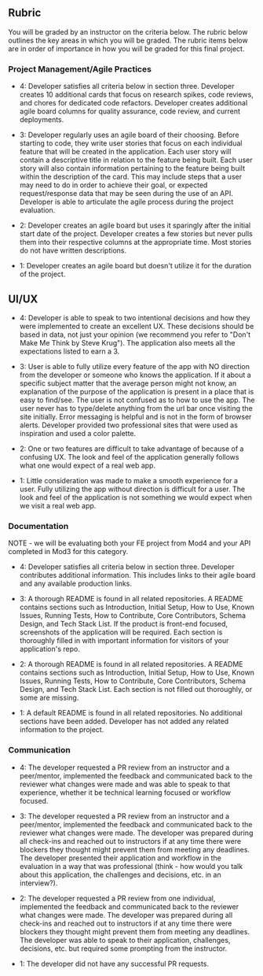 ## Rubric

You will be graded by an instructor on the criteria below. The rubric below outlines the key areas in which you will be graded. The rubric items below are in order of importance in how you will be graded for this final project.

### Project Management/Agile Practices

- 4: Developer satisfies all criteria below in section three. Developer creates 10 additional cards that focus on research spikes, code reviews, and chores for dedicated code refactors. Developer creates additional agile board columns for quality assurance, code review, and current deployments.

- 3: Developer regularly uses an agile board of their choosing. Before starting to code, they write user stories that focus on each individual feature that will be created in the application. Each user story will contain a descriptive title in relation to the feature being built. Each user story will also contain information pertaining to the feature being built within the description of the card. This may include steps that a user may need to do in order to achieve their goal, or expected request/response data that may be seen during the use of an API. Developer is able to articulate the agile process during the project evaluation.

- 2: Developer creates an agile board but uses it sparingly after the initial start date of the project. Developer creates a few stories but never pulls them into their respective columns at the appropriate time. Most stories do not have written descriptions.

- 1: Developer creates an agile board but doesn't utilize it for the duration of the project.


## UI/UX

- 4: Developer is able to speak to two intentional decisions and how they were implemented to create an excellent UX. These decisions should be based in data, not just your opinion (we recommend you refer to "Don't Make Me Think by Steve Krug"). The application also meets all the expectations listed to earn a 3.

- 3: User is able to fully utilize every feature of the app with NO direction from the developer or someone who knows the application. If it about a specific subject matter that the average person might not know, an explanation of the purpose of the application is present in a place that is easy to find/see. The user is not confused as to how to use the app. The user never has to type/delete anything from the url bar once visiting the site initially. Error messaging is helpful and is not in the form of browser alerts. Developer provided two professional sites that were used as inspiration and used a color palette.

- 2: One or two features are difficult to take advantage of because of a confusing UX. The look and feel of the application generally follows what one would expect of a real web app.

- 1: Little consideration was made to make a smooth experience for a user. Fully utilizing the app without direction is difficult for a user. The look and feel of the application is not something we would expect when we visit a real web app.

### Documentation

NOTE - we will be evaluating both your FE project from Mod4 and your API completed in Mod3 for this category.

- 4: Developer satisfies all criteria below in section three. Developer contributes additional information. This includes links to their agile board and any available production links.

- 3: A thorough README is found in all related repositories. A README contains sections such as Introduction, Initial Setup, How to Use, Known Issues, Running Tests, How to Contribute, Core Contributors, Schema Design, and Tech Stack List. If the product is front-end focused, screenshots of the application will be required. Each section is thoroughly filled in with important information for visitors of your application's repo.

- 2: A thorough README is found in all related repositories. A README contains sections such as Introduction, Initial Setup, How to Use, Known Issues, Running Tests, How to Contribute, Core Contributors, Schema Design, and Tech Stack List. Each section is not filled out thoroughly, or some are missing.

- 1: A default README is found in all related repositories. No additional sections have been added. Developer has not added any related information to the project.

### Communication

- 4: The developer requested a PR review from an instructor and a peer/mentor, implemented the feedback and communicated back to the reviewer what changes were made and was able to speak to that experience, whether it be technical learning focused or workflow focused.

- 3: The developer requested a PR review from an instructor and a peer/mentor, implemented the feedback and communicated back to the reviewer what changes were made. The developer was prepared during all check-ins and reached out to instructors if at any time there were blockers they thought might prevent them from meeting any deadlines. The developer presented their application and workflow in the evaluation in a way that was professional (think - how would you talk about this application, the challenges and decisions, etc. in an interview?).

- 2: The developer requested a PR review from one individual, implemented the feedback and communicated back to the reviewer what changes were made. The developer was prepared during all check-ins and reached out to instructors if at any time there were blockers they thought might prevent them from meeting any deadlines. The developer was able to speak to their application, challenges, decisions, etc. but required some prompting from the instructor.

- 1: The developer did not have any successful PR requests.
